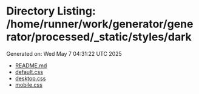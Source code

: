 # Directory Listing: /home/runner/work/generator/generator/processed/_static/styles/dark
Generated on: Wed May  7 04:31:22 UTC 2025

- [README.md](README.md)
- [default.css](default.css)
- [desktop.css](desktop.css)
- [mobile.css](mobile.css)

